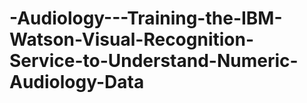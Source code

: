 # -Audiology---Training-the-IBM-Watson-Visual-Recognition-Service-to-Understand-Numeric-Audiology-Data